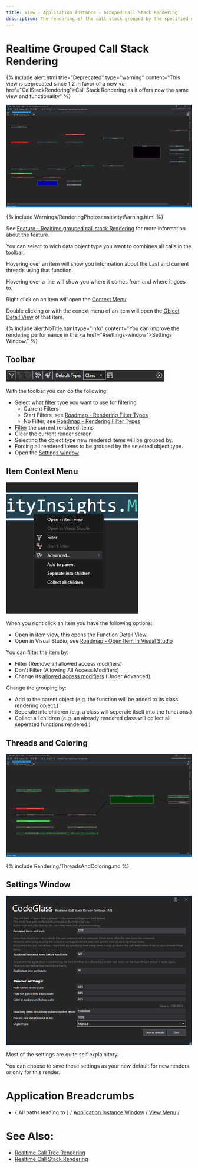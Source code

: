 ```yaml
---
title: View - Application Instance - Grouped Call Stack Rendering
description: The rendering of the call stack grouped by the specified data type, like class or namespace.
---
```

# Realtime Grouped Call Stack Rendering
{% include alert.html title="Deprecated"  type="warning" content="This view is deprecated since 1.2 in favor of a new <a href=\"CallStackRendering\">Call Stack Rendering</a> as it offers now the same view and functionality" %}

![assets/img/ApplicationInstanceWindow/RealtimeGroupedCallStackRendering.png](../../../assets/img/ApplicationInstanceWindow/RealtimeGroupedCallStackRendering.png)

{% include Warnings/RenderingPhotosensitivityWarning.html  %}

See [Feature - Realtime grouped call stack Rendering](../../features/RealtimeRendering.md#realtime-grouped-call-stack-rendering) for more information about the feature.

You can select to wich data object type you want to combines all calls in the [toolbar](#toolbar).

Hovering over an item will show you information about the Last and current threads using that function.

Hovering over a line will show you where it comes from and where it goes to. 

Right click on an item will open the [Context Menu](#item-context-menu).

Double clicking or with the conext menu of an item will open the [Object Detail View](ObjectDetailsView.md) of that item.

{% include alertNoTitle.html  type="info" content="You can improve the rendering performance in the <a href=\"#settings-window\">Settings Window</a>." %}

## Toolbar
![assets/img/ApplicationInstanceWindow/GroupedCallStackRenderingToolbar.png](../../../assets/img/ApplicationInstanceWindow/GroupedCallStackRenderingToolbar.png)

With the toolbar you can do the following:


- Select what [filter](../../features/ProfilingDataFiltering.md) tyoe you want to use for filtering
    - Current Filters
    - Start Filters, see [Roadmap - Rendering Filter Types](../../Roadmap/RenderingFilterType.md)
    - No Filter, see [Roadmap - Rendering Filter Types](../../Roadmap/RenderingFilterType.md)
- [Filter](../../features/ProfilingDataFiltering.md) the current rendered items
- Clear the current render screen
- Selecting the object type new rendered items will be grouped by.
- Forcing all rendered items to be grouped by the selected object type.
- Open the [Settings window](#settings-window)

## Item Context Menu
![assets/img/ApplicationInstanceWindow/GroupedCallStackRenderingContextMenu.png](../../../assets/img/ApplicationInstanceWindow/GroupedCallStackRenderingContextMenu.png)

When you right click an item you have the following options:

- Open in item view, this opens the [Function Detail View](CodeMemberDetailsView.md).
- Open in Visual Studio, see [Roadmap - Open Item In Visual Studio](../../Roadmap/OpenItemInVisualStudio.md)

You can [filter](../../features/ProfilingDataFiltering.md) the item by:
- Filter (Remove all allowed access modifiers)
- Don't Filter (Allowing All Access Modifiers)
- Change its [allowed access modifiers](../../features/ProfilingDataFiltering.md#access-modifiers) (Under Advanced)

Change the grouping by:
- Add to the parent object (e.g. the function will be added to its class rendering object.)
- Seperate into children (e.g. a class will seperate itself into the functions.)
- Collect all children (e.g. an already rendered class will collect all seperated functions rendered.)

## Threads and Coloring
![assets/img/ApplicationInstanceWindow/RealtimeGroupedCallStackRenderingThreads.png](../../../assets/img/ApplicationInstanceWindow/RealtimeGroupedCallStackRenderingThreads.png)

{% include Rendering/ThreadsAndColoring.md %}

## Settings Window
![assets/img/ApplicationInstanceWindow/RealtimeGroupedCallStackRenderingSettings.png](../../../assets/img/ApplicationInstanceWindow/RealtimeGroupedCallStackRenderingSettings.png)

Most of the settings are quite self explainitory.

You can choose to save these settings as your new default for new renders or only for this render.

# Application Breadcrumbs
- { All paths leading to } /  [Application Instance Window](../ApplicationInstanceDockWindow.md) / [View Menu](../ApplicationInstanceDockWindow/MenuBar.md#view-menu) / 



# See Also:
- [Realtime Call Tree Rendering](CallTreeRendering.md)
- [Realtime Call Stack Rendering](CallStackRendering.md)
